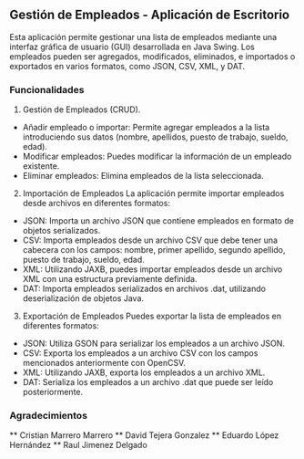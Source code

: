 ## Gestión de Empleados - Aplicación de Escritorio
Esta aplicación permite gestionar una lista de empleados mediante una interfaz gráfica de usuario (GUI) desarrollada en Java Swing.
Los empleados pueden ser agregados, modificados, eliminados, e importados o exportados en varios formatos, como JSON, CSV, XML, y DAT.

### Funcionalidades
1. Gestión de Empleados (CRUD).
+ Añadir empleado o importar: Permite agregar empleados a la lista introduciendo sus datos (nombre, apellidos, puesto de trabajo, sueldo, edad).
+ Modificar empleados: Puedes modificar la información de un empleado existente.
+ Eliminar empleados: Elimina empleados de la lista seleccionada.

2. Importación de Empleados
La aplicación permite importar empleados desde archivos en diferentes formatos:

- JSON: Importa un archivo JSON que contiene empleados en formato de objetos serializados.
- CSV: Importa empleados desde un archivo CSV que debe tener una cabecera con los campos: nombre, primer apellido, segundo apellido, puesto de trabajo, sueldo, edad.
- XML: Utilizando JAXB, puedes importar empleados desde un archivo XML con una estructura previamente definida.
- DAT: Importa empleados serializados en archivos .dat, utilizando deserialización de objetos Java.

3. Exportación de Empleados
Puedes exportar la lista de empleados en diferentes formatos:

- JSON: Utiliza GSON para serializar los empleados a un archivo JSON.
- CSV: Exporta los empleados a un archivo CSV con los campos mencionados anteriormente con OpenCSV.
- XML: Utilizando JAXB, exporta los empleados a un archivo XML.
- DAT: Serializa los empleados a un archivo .dat que puede ser leído posteriormente.

### Agradecimientos
** Cristian Marrero Marrero
** David Tejera Gonzalez
** Eduardo López Hernández
** Raul Jimenez Delgado
